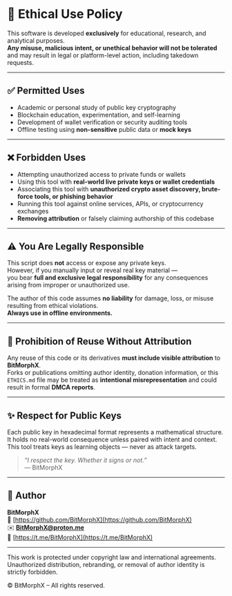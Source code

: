 # 🧭 Ethical Use Policy

This software is developed **exclusively** for educational, research, and analytical purposes.  
**Any misuse, malicious intent, or unethical behavior will not be tolerated** and may result in legal or platform-level action, including takedown requests.

---

## ✅ Permitted Uses

- Academic or personal study of public key cryptography  
- Blockchain education, experimentation, and self-learning  
- Development of wallet verification or security auditing tools  
- Offline testing using **non-sensitive** public data or **mock keys**

---

## ❌ Forbidden Uses

- Attempting unauthorized access to private funds or wallets  
- Using this tool with **real-world live private keys or wallet credentials**  
- Associating this tool with **unauthorized crypto asset discovery, brute-force tools, or phishing behavior**  
- Running this tool against online services, APIs, or cryptocurrency exchanges  
- **Removing attribution** or falsely claiming authorship of this codebase

---

## ⚠️ You Are Legally Responsible

This script does **not** access or expose any private keys.  
However, if you manually input or reveal real key material —  
you bear **full and exclusive legal responsibility** for any consequences arising from improper or unauthorized use.

The author of this code assumes **no liability** for damage, loss, or misuse resulting from ethical violations.  
**Always use in offline environments.**

---

## 🚫 Prohibition of Reuse Without Attribution

Any reuse of this code or its derivatives **must include visible attribution** to **BitMorphX**.  
Forks or publications omitting author identity, donation information, or this `ETHICS.md` file may be treated as **intentional misrepresentation** and could result in formal **DMCA reports**.

---

## ✨ Respect for Public Keys

Each public key in hexadecimal format represents a mathematical structure.  
It holds no real-world consequence unless paired with intent and context.  
This tool treats keys as learning objects — never as attack targets.

> *“I respect the key. Whether it signs or not.”*  
> — BitMorphX

---

## 📢 Author

**BitMorphX**  
🔗 [https://github.com/BitMorphX](https://github.com/BitMorphX)  
✉️ **BitMorphX@proton.me**  
💬 [https://t.me/BitMorphX](https://t.me/BitMorphX)

---

This work is protected under copyright law and international agreements.  
Unauthorized distribution, rebranding, or removal of author identity is strictly forbidden.  

© BitMorphX – All rights reserved.
